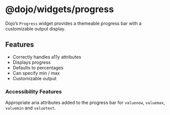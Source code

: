 <span class="citation" data-cites="dojo/widgets/progress"><span class="citation" data-cites="dojo/widgets/progress"><span class="citation" data-cites="dojo/widgets/progress">@dojo/widgets/progress</span></span></span>
=========================================================================================================================================================================================================================

Dojo’s `Progress` widget provides a themeable progress bar with a customizable output display.

Features
--------

-   Correctly handles a11y attributes
-   Displays progress
-   Defaults to percentages
-   Can specify min / max
-   Customizable output

### Accessibility Features

Appropriate aria attributes added to the progress bar for `valuenow`, `valuemax`, `valuemin` and `valuetext`.
